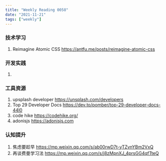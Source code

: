 ```yaml
---
title: "Weekly Reading 0058"
date: "2021-11-21"
tags: ["weekly"]
---
```


### 技术学习
1. Reimagine Atomic CSS https://antfu.me/posts/reimagine-atomic-css

### 开发实践
1. 

### 工具资源
1. upsplash developer https://unsplash.com/developers
2. Top 29 Developer Docs https://dev.to/pomber/top-29-developer-docs-44l0
3. code hike https://codehike.org/
4. adonisjs https://adonisjs.com

### 认知提升
1. 焦虑要趁早 https://mp.weixin.qq.com/s/ab00rwD7t-yTZvnYBm2VxQ
2. 再谈费曼学习法 https://mp.weixin.qq.com/s/j8zMpnXJ_4prsGG4qfTteQ